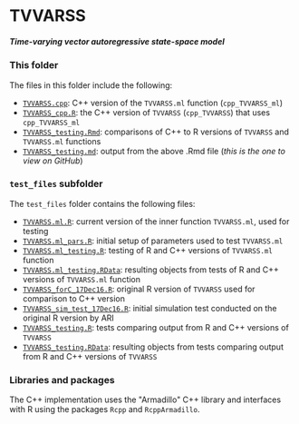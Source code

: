 TVVARSS
========

##### Time-varying vector autoregressive state-space model


### This folder

The files in this folder include the following:

- [`TVVARSS.cpp`](./TVVARSS.cpp): 
  C++ version of the `TVVARSS.ml` function (`cpp_TVVARSS_ml`)
- [`TVVARSS_cpp.R`](./TVVARSS_cpp.R): 
  the C++ version of `TVVARSS` (`cpp_TVVARSS`) that uses `cpp_TVVARSS_ml`
- [`TVVARSS_testing.Rmd`](./TVVARSS_testing.Rmd): 
  comparisons of C++ to R versions of `TVVARSS` and `TVVARSS.ml` functions
- [`TVVARSS_testing.md`](./TVVARSS_testing.md): 
  output from the above .Rmd file (*this is the one to view on GitHub*)




### `test_files` subfolder


The `test_files` folder contains the following files:

- [`TVVARSS.ml.R`](./test_files/TVVARSS.ml.R):
  current version of the inner function `TVVARSS.ml`, used for testing
- [`TVVARSS.ml_pars.R`](./test_files/TVVARSS.ml_pars.R):
  initial setup of parameters used to test `TVVARSS.ml`
- [`TVVARSS.ml_testing.R`](./test_files/TVVARSS.ml_testing.R):
  testing of R and C++ versions of `TVVARSS.ml` function
- [`TVVARSS.ml_testing.RData`](./test_files/TVVARSS.ml_testing.RData):
  resulting objects from tests of R and C++ versions of `TVVARSS.ml` function
- [`TVVARSS_forC_17Dec16.R`](./test_files/TVVARSS_forC_17Dec16.R):
  original R version of `TVVARSS` used for comparison to C++ version
- [`TVVARSS_sim_test_17Dec16.R`](./test_files/TVVARSS_sim_test_17Dec16.R):
  initial simulation test conducted on the original R version by ARI
- [`TVVARSS_testing.R`](./test_files/TVVARSS_testing.R):
  tests comparing output from R and C++ versions of `TVVARSS`
- [`TVVARSS_testing.RData`](./test_files/TVVARSS_testing.RData):
  resulting objects from tests comparing output from R and C++ versions of `TVVARSS`




### Libraries and packages

The C++ implementation uses the "Armadillo" C++ library and interfaces with R using
the packages `Rcpp` and `RcppArmadillo`.

